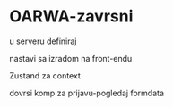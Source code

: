 # OARWA-zavrsni

u serveru definiraj



nastavi sa izradom na front-endu

Zustand za context


dovrsi komp za prijavu-pogledaj formdata